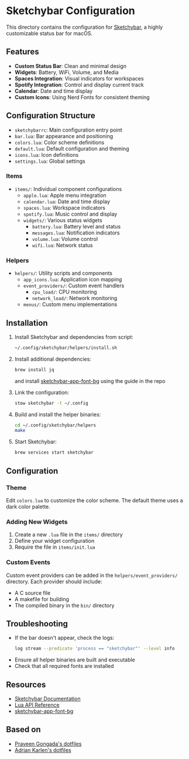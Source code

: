 # Sketchybar Configuration

This directory contains the configuration for [Sketchybar](https://github.com/FelixKratz/SketchyBar), a highly customizable status bar for macOS.

## Features

- **Custom Status Bar**: Clean and minimal design
- **Widgets**: Battery, WiFi, Volume, and Media
- **Spaces Integration**: Visual indicators for workspaces
- **Spotify Integration**: Control and display current track
- **Calendar**: Date and time display
- **Custom Icons**: Using Nerd Fonts for consistent theming

## Configuration Structure

- `sketchybarrc`: Main configuration entry point
- `bar.lua`: Bar appearance and positioning
- `colors.lua`: Color scheme definitions
- `default.lua`: Default configuration and theming
- `icons.lua`: Icon definitions
- `settings.lua`: Global settings

### Items

- `items/`: Individual component configurations
  - `apple.lua`: Apple menu integration
  - `calendar.lua`: Date and time display
  - `spaces.lua`: Workspace indicators
  - `spotify.lua`: Music control and display
  - `widgets/`: Various status widgets
    - `battery.lua`: Battery level and status
    - `messages.lua`: Notification indicators
    - `volume.lua`: Volume control
    - `wifi.lua`: Network status

### Helpers

- `helpers/`: Utility scripts and components
  - `app_icons.lua`: Application icon mapping
  - `event_providers/`: Custom event handlers
    - `cpu_load/`: CPU monitoring
    - `network_load/`: Network monitoring
  - `menus/`: Custom menu implementations

## Installation

1. Install Sketchybar and dependencies from script:

   ```bash
   ~/.config/sketchybar/helpers/install.sh
   ```

2. Install additional dependencies:

   ```bash
   brew install jq
   ```

   and install [sketchybar-app-font-bg](https://github.com/SoichiroYamane/sketchybar-app-font-bg) using the guide in the repo

3. Link the configuration:

   ```bash
   stow sketchybar -t ~/.config
   ```

4. Build and install the helper binaries:

   ```bash
   cd ~/.config/sketchybar/helpers
   make
   ```

5. Start Sketchybar:
   ```bash
   brew services start sketchybar
   ```

## Configuration

### Theme

Edit `colors.lua` to customize the color scheme. The default theme uses a dark color palette.

### Adding New Widgets

1. Create a new `.lua` file in the `items/` directory
2. Define your widget configuration
3. Require the file in `items/init.lua`

### Custom Events

Custom event providers can be added in the `helpers/event_providers/` directory. Each provider should include:

- A C source file
- A makefile for building
- The compiled binary in the `bin/` directory

## Troubleshooting

- If the bar doesn't appear, check the logs:
  ```bash
  log stream --predicate 'process == "sketchybar"' --level info
  ```
- Ensure all helper binaries are built and executable
- Check that all required fonts are installed

## Resources

- [Sketchybar Documentation](https://github.com/FelixKratz/SketchyBar)
- [Lua API Reference](https://github.com/FelixKratz/SketchyBar/discussions/26)
- [sketchybar-app-font-bg](https://github.com/SoichiroYamane/sketchybar-app-font-bg)

## Based on

- [Praveen Gongada's dotfiles](https://github.com/PraveenGongada/dotfiles/tree/main/sketchybar)
- [Adrian Karlen's dotfiles](https://github.com/adriankarlen/dots/tree/main)
